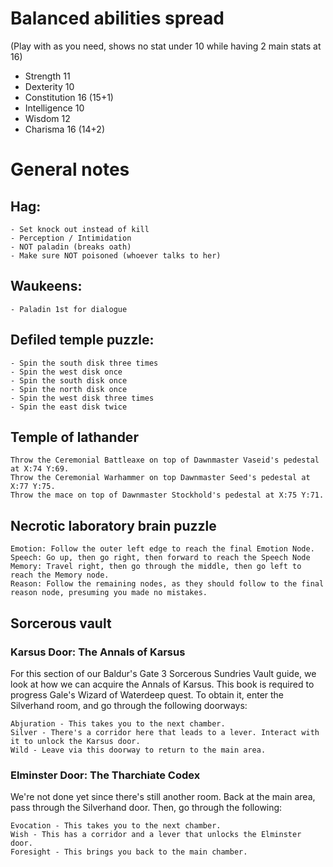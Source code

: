 ﻿# Balanced abilities spread

(Play with as you need, shows no stat under 10 while having 2 main stats at 16)

- Strength 11
- Dexterity 10
- Constitution 16 (15+1)
- Intelligence 10
- Wisdom 12
- Charisma 16 (14+2)

# General notes

## Hag:
    - Set knock out instead of kill
    - Perception / Intimidation
    - NOT paladin (breaks oath)
    - Make sure NOT poisoned (whoever talks to her)

## Waukeens:
    - Paladin 1st for dialogue

## Defiled temple puzzle:
    - Spin the south disk three times
    - Spin the west disk once
    - Spin the south disk once
    - Spin the north disk once
    - Spin the west disk three times
    - Spin the east disk twice

## Temple of lathander
    Throw the Ceremonial Battleaxe on top of Dawnmaster Vaseid's pedestal at X:74 Y:69.
    Throw the Ceremonial Warhammer on top Dawnmaster Seed's pedestal at X:77 Y:75.
    Throw the mace on top of Dawnmaster Stockhold's pedestal at X:75 Y:71.

## Necrotic laboratory brain puzzle

    Emotion: Follow the outer left edge to reach the final Emotion Node.
    Speech: Go up, then go right, then forward to reach the Speech Node
    Memory: Travel right, then go through the middle, then go left to reach the Memory node.
    Reason: Follow the remaining nodes, as they should follow to the final reason node, presuming you made no mistakes.

## Sorcerous vault

### Karsus Door: The Annals of Karsus

For this section of our Baldur's Gate 3 Sorcerous Sundries Vault guide, we look at how we can acquire the Annals of Karsus. This book is required to progress Gale's Wizard of Waterdeep quest. To obtain it, enter the Silverhand room, and go through the following doorways:

    Abjuration - This takes you to the next chamber.
    Silver - There's a corridor here that leads to a lever. Interact with it to unlock the Karsus door.
    Wild - Leave via this doorway to return to the main area.

### Elminster Door: The Tharchiate Codex

We're not done yet since there's still another room. Back at the main area, pass through the Silverhand door. Then, go through the following:

    Evocation - This takes you to the next chamber.
    Wish - This has a corridor and a lever that unlocks the Elminster door.
    Foresight - This brings you back to the main chamber.